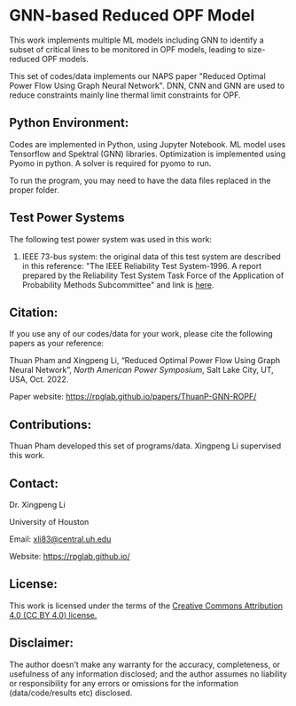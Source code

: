# GNN-based Reduced OPF Model
This work implements multiple ML models including GNN to identify a subset of critical lines to be monitored in OPF models, leading to size-reduced OPF models.

This set of codes/data implements our NAPS paper "Reduced Optimal Power Flow Using Graph Neural Network". DNN, CNN and GNN are used to reduce constraints mainly line thermal limit constraints for OPF.


## Python Environment:
Codes are implemented in Python, using Jupyter Notebook. ML model uses Tensorflow and Spektral (GNN) libraries. Optimization is implemented using Pyomo in python. A solver is required for pyomo to run.

To run the program, you may need to have the data files replaced in the proper folder.


## Test Power Systems
The following test power system was used in this work:
1. IEEE 73-bus system: the original data of this test system are described in this reference: "The IEEE Reliability Test System-1996. A report prepared by the Reliability Test System Task Force of the Application of Probability Methods Subcommittee" and link is <a class="" target="_blank" href="https://ieeexplore.ieee.org/document/780914">here</a>.


## Citation:
If you use any of our codes/data for your work, please cite the following papers as your reference:

Thuan Pham and Xingpeng Li, “Reduced Optimal Power Flow Using Graph Neural Network”, *North American Power Symposium*, Salt Lake City, UT, USA, Oct. 2022. 

Paper website: https://rpglab.github.io/papers/ThuanP-GNN-ROPF/


## Contributions:
Thuan Pham developed this set of programs/data. Xingpeng Li supervised this work.


## Contact:
Dr. Xingpeng Li

University of Houston

Email: xli83@central.uh.edu

Website: https://rpglab.github.io/


## License:
This work is licensed under the terms of the <a class="off" href="https://creativecommons.org/licenses/by/4.0/"  target="_blank">Creative Commons Attribution 4.0 (CC BY 4.0) license.</a>


## Disclaimer:
The author doesn’t make any warranty for the accuracy, completeness, or usefulness of any information disclosed; and the author assumes no liability or responsibility for any errors or omissions for the information (data/code/results etc) disclosed.